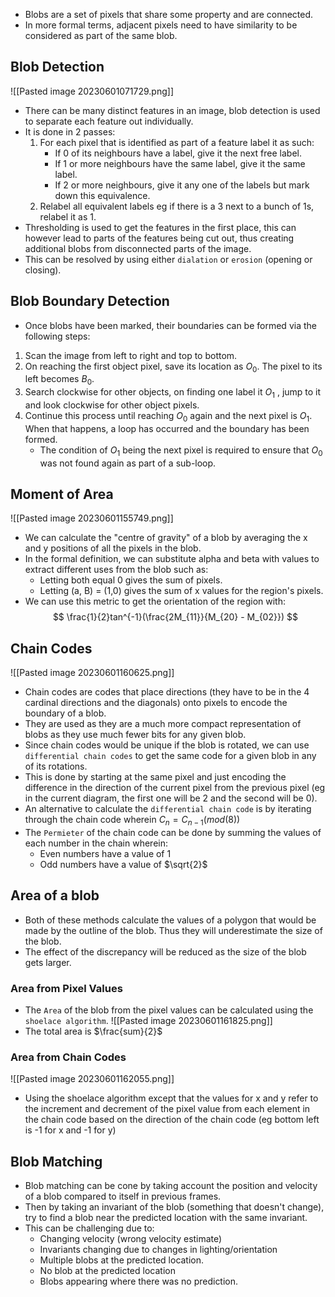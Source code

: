 * Blobs are a set of pixels that share some property and are connected.
* In more formal terms, adjacent pixels need to have similarity to be considered as part of the same blob.

## Blob Detection
![[Pasted image 20230601071729.png]]
* There can be many distinct features in an image, blob detection is used to separate each feature out individually.
* It is done in 2 passes:
	1. For each pixel that is identified as part of a feature label it as such:
		* If 0 of its neighbours have a label, give it the next free label.
		* If 1 or more neighbours have the same label, give it the same label.
		* If 2 or more neighbours, give it any one of the labels but mark down this equivalence.
	2. Relabel all equivalent labels eg if there is a 3 next to a bunch of 1s, relabel it as 1.
* Thresholding is used to get the features in the first place, this can however lead to parts of the features being cut out, thus creating additional blobs from disconnected parts of the image. 
* This can be resolved by using either `dialation` or `erosion` (opening or closing).

## Blob Boundary Detection
* Once blobs have been marked, their boundaries can be formed via the following steps:
1. Scan the image from left to right and top to bottom.
2. On reaching the first object pixel, save its location as $O_0$. The pixel to its left becomes $B_0$.
3. Search clockwise for other objects, on finding one label it $O_1$ , jump to it and look clockwise for other object pixels.
4. Continue this process until reaching $O_0$ again and the next pixel is $O_1$. When that happens, a loop has occurred and the boundary has been formed.
	* The condition of $O_1$ being the next pixel is required to ensure that $O_0$ was not found again as part of a sub-loop.

## Moment of Area
![[Pasted image 20230601155749.png]]
* We can calculate the "centre of gravity" of a blob by averaging the x and y positions of all the pixels in the blob.
* In the formal definition, we can substitute alpha and beta with values to extract different uses from the blob such as:
	* Letting both equal 0 gives the sum of pixels.
	* Letting (a, B) = (1,0) gives the sum of x values for the region's pixels.
* We can use this metric to get the orientation of the region with:
$$
\frac{1}{2}tan^{-1}(\frac{2M_{11}}{M_{20} - M_{02}})
$$

## Chain Codes
![[Pasted image 20230601160625.png]]
* Chain codes are codes that place directions (they have to be in the 4 cardinal directions and the diagonals)  onto pixels to encode the boundary of a blob.
* They are used as they are a much more compact representation of blobs as they use much fewer bits for any given blob.
* Since chain codes would be unique if the blob is rotated, we can use `differential chain codes` to get the same code for a given blob in any of its rotations.
* This is done by starting at the same pixel and just encoding the difference in the direction of the current pixel from the previous pixel (eg in the current diagram, the first one will be 2 and the second will be 0).
* An alternative to calculate the `differential chain code` is by iterating through the chain code wherein $C_{n} = C_{n-1} (mod (8))$
* The `Permieter` of the chain code can be done by summing the values of each number in the chain wherein:
	* Even numbers have a value of 1
	* Odd numbers have a value of $\sqrt{2}$

## Area of a blob
* Both of these methods calculate the values of a polygon that would be made by the outline of the blob. Thus they will underestimate the size of the blob.
* The effect of the discrepancy will be reduced as the size of the blob gets larger.
### Area from Pixel Values
* The `Area` of the blob from the pixel values can be calculated using the `shoelace algorithm`.
![[Pasted image 20230601161825.png]]
 * The total area is $\frac{sum}{2}$

### Area from Chain Codes
![[Pasted image 20230601162055.png]]
* Using the shoelace algorithm except that the values for x and y refer to the increment and decrement of the pixel value from each element in the chain code based on the direction of the chain code (eg bottom left is -1 for x and -1 for y)

## Blob Matching
* Blob matching can be cone by taking account the position and velocity of a blob compared to itself in previous frames.
* Then by taking an invariant of the blob (something that doesn't change), try to find a blob near the predicted location with the same invariant.
* This can be challenging due to: 
	* Changing velocity (wrong velocity estimate)
	* Invariants changing due to changes in lighting/orientation
	* Multiple blobs at the predicted location.
	* No blob at the predicted location
	* Blobs appearing where there was no prediction. 